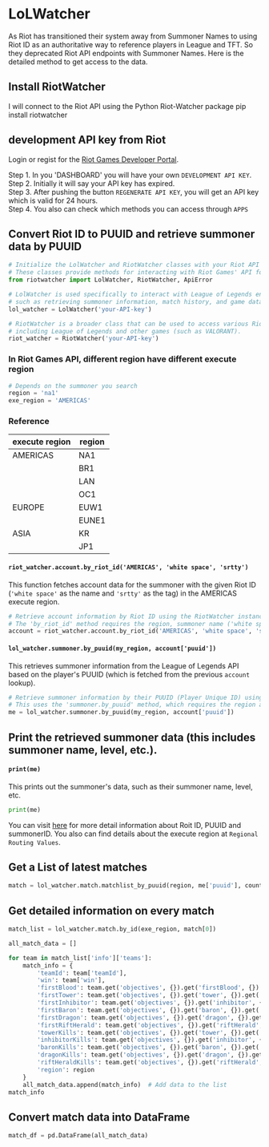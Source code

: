 # LoLWatcher
As Riot has transitioned their system away from Summoner Names to using Riot ID as an authoritative way to reference players in League and TFT. So they deprecated Riot API endpoints with Summoner Names. Here is the detailed method to get access to the data.

## Install RiotWatcher
I will connect to the Riot API using the Python Riot-Watcher package
    pip install riotwatcher

## development API key from Riot
Login or regist for the [Riot Games Developer Portal](https://developer.riotgames.com/).

Step 1. In you 'DASHBOARD' you will have your own `DEVELOPMENT API KEY`.    
Step 2. Initially it will say your API key has expired.    
Step 3. After pushing the button `REGENERATE API KEY`, you will get an API key which is valid for 24 hours.    
Step 4. You also can check which methods you can access through `APPS`

## Convert Riot ID to PUUID and retrieve summoner data by PUUID
```python
# Initialize the LolWatcher and RiotWatcher classes with your Riot API key.
# These classes provide methods for interacting with Riot Games' API for League of Legends data.
from riotwatcher import LolWatcher, RiotWatcher, ApiError

# LolWatcher is used specifically to interact with League of Legends endpoints, 
# such as retrieving summoner information, match history, and game data.
lol_watcher = LolWatcher('your-API-key')    

# RiotWatcher is a broader class that can be used to access various Riot Games APIs, 
# including League of Legends and other games (such as VALORANT).
riot_watcher = RiotWatcher('your-API-key')
```

### In Riot Games API, different region have different execute region
```python
# Depends on the summoner you search
region = 'na1'
exe_region = 'AMERICAS' 
```
### Reference
| execute region | region |
| -- | -- |
|  AMERICAS | NA1 |
|  | BR1 |
|  | LAN |
|  | OC1 |
| EUROPE | EUW1 |
|  | EUNE1 |
| ASIA | KR |
|  | JP1 |

#### `riot_watcher.account.by_riot_id('AMERICAS', 'white space', 'srtty')`
This function fetches account data for the summoner with the given Riot ID (`'white space'` as the name and `'srtty'` as the tag) in the AMERICAS execute region.
```python
# Retrieve account information by Riot ID using the RiotWatcher instance.
# The 'by_riot_id' method requires the region, summoner name ('white space' in this case), and tag ('srtty').
account = riot_watcher.account.by_riot_id('AMERICAS', 'white space', 'srtty')
```

#### `lol_watcher.summoner.by_puuid(my_region, account['puuid'])`
This retrieves summoner information from the League of Legends API based on the player's PUUID (which is fetched from the previous `account` lookup).
```python
# Retrieve summoner information by their PUUID (Player Unique ID) using the LolWatcher instance.
# This uses the 'summoner.by_puuid' method, which requires the region and PUUID (from the previous account lookup).
me = lol_watcher.summoner.by_puuid(my_region, account['puuid'])
```

## Print the retrieved summoner data (this includes summoner name, level, etc.).
#### `print(me)`
This prints out the summoner's data, such as their summoner name, level, etc.
```python
print(me)
```

You can visit [here](https://developer.riotgames.com/docs/lol) for more detail information about Roit ID, PUUID and summonerID. You also can find details about the execute region at `Regional Routing Values`.

## Get a List of latest matches
```python
match = lol_watcher.match.matchlist_by_puuid(region, me['puuid'], count = 1)
```

## Get detailed information on every match
```python
match_list = lol_watcher.match.by_id(exe_region, match[0])

all_match_data = []

for team in match_list['info']['teams']:
    match_info = {
        'teamId': team['teamId'],
        'win': team['win'],
        'firstBlood': team.get('objectives', {}).get('firstBlood', {}).get('first', False),
        'firstTower': team.get('objectives', {}).get('tower', {}).get('first', False),
        'firstInhibitor': team.get('objectives', {}).get('inhibitor', {}).get('first', False),
        'firstBaron': team.get('objectives', {}).get('baron', {}).get('first', False),
        'firstDragon': team.get('objectives', {}).get('dragon', {}).get('first', False),
        'firstRiftHerald': team.get('objectives', {}).get('riftHerald', {}).get('first', False),
        'towerKills': team.get('objectives', {}).get('tower', {}).get('kills', 0),
        'inhibitorKills': team.get('objectives', {}).get('inhibitor', {}).get('kills', 0),
        'baronKills': team.get('objectives', {}).get('baron', {}).get('kills', 0),
        'dragonKills': team.get('objectives', {}).get('dragon', {}).get('kills', 0),
        'riftHeraldKills': team.get('objectives', {}).get('riftHerald', {}).get('kills', 0),
        'region': region
    }
    all_match_data.append(match_info)  # Add data to the list
match_info
```
## Convert match data into DataFrame
```python
match_df = pd.DataFrame(all_match_data)
```
